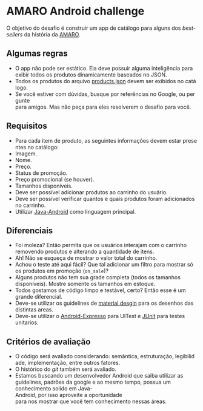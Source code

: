 # AMARO Android challenge
O objetivo do desafio é construir um app de catálogo para alguns dos *best-sellers* da história da [AMARO](https://amaro.com/).

## Algumas regras
* O app não pode ser estático. Ela deve possuir alguma inteligência para exibir todos os produtos dinamicamente baseados no JSON.
* Todos os produtos do arquivo [products.json](https://github.com/amarofashion/mobile-ios-challenge/blob/master/products.json) devem ser exibidos no catálogo.
* Se você estiver com dúvidas, busque por referências no Google, ou pergunte para amigos. Mas não peça para eles resolverem o desafio para você.

## Requisitos
* Para cada item de produto, as seguintes informações devem estar presentes no catálogo:
 * Imagem.
 * Nome.
 * Preço.
 * Status de promoção.
 * Preço promocional (se houver).
 * Tamanhos disponíveis.
* Deve ser possível adicionar produtos ao carrinho do usuário.
* Deve ser possível verificar quantos e quais produtos foram adicionados no carrinho.
* Utilizar [Java-Android](https://developer.android.com/about/versions/nougat/android-7.0.html) como linguagem principal.

## Diferenciais
* Foi moleza? Então permita que os usuários interajam com o carrinho removendo produtos e alterando a quantidade de itens.
* Ah! Não se esqueça de mostrar o valor total do carrinho.
* Achou o teste até aqui fácil? Que tal adicionar um filtro para mostrar só os produtos em promoção (`on_sale`)?
* Alguns produtos não tem sua grade completa (todos os tamanhos disponíveis). Mostre somente os tamanhos em estoque.
* Todos gostamos de código limpo e testável, certo? Então esse é um grande diferencial.
* Deve-se utilizar os guidelines de [material desgin](https://getmdl.io/components/index.html) para os desenhos das distintas areas.
* Deve-se utilizar o [Android-Expresso](https://google.github.io/android-testing-support-library/docs/espresso/) para UITest e [JUnit](https://developer.android.com/studio/test/index.html) para testes unitarios.


## Critérios de avaliação
* O código será avaliado considerando: semântica, estruturação, legibilidade, implementação, entre outros fatores.
* O histórico do *git* também será avaliado.
* Estamos buscando um desenvolvedor Android que saiba utilizar as guidelines, padrões da google e ao mesmo tempo, possua um conhecimento solido em Java-Android, por isso aproveite a oportunidade para nos mostrar que você tem conhecimento nessas áreas.
